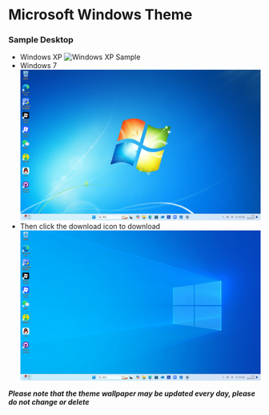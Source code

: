 # Microsoft Windows Theme

### Sample Desktop
* Windows XP
![Windows XP Sample](https://github.com/AronMeta/Microsoft-Windows-Theme/blob/main/Sample%20Document/Windows%20XP%20Sample.png)
* Windows 7
![Windows 7 Sample](https://github.com/AronMeta/Microsoft-Windows-Theme/blob/main/Sample%20Document/Windows%207%20Sample.png)
* Then click the download icon to download
![Windows 10 Sample](https://github.com/AronMeta/Microsoft-Windows-Theme/blob/main/Sample%20Document/Windows%2010%20Sample.png)


***Please note that the theme wallpaper may be updated every day, please do not change or delete***
